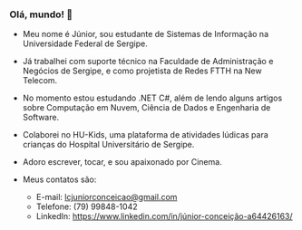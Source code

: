 ### Olá, mundo! 👋

- Meu nome é Júnior, sou estudante de Sistemas de Informação na Universidade Federal de Sergipe.

- Já trabalhei com suporte técnico na Faculdade de Administração e Negócios de Sergipe, e como projetista de Redes FTTH na New Telecom.

- No momento estou estudando .NET C#, além de lendo alguns artigos sobre Computação em Nuvem, Ciência de Dados e Engenharia de Software.

- Colaborei no HU-Kids, uma plataforma de atividades lúdicas para crianças do Hospital Universitário de Sergipe.

- Adoro escrever, tocar, e sou apaixonado por Cinema.

- Meus contatos são:
    - E-mail: lcjuniorconceicao@gmail.com
    - Telefone: (79) 99848-1042
    - LinkedIn: https://www.linkedin.com/in/júnior-conceição-a64426163/
